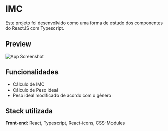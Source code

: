 
# IMC

Este projeto foi desenvolvido como uma forma de estudo dos componentes do ReactJS com Typescript.




## Preview

![App Screenshot](https://github.com/mattzteugithub/IMC/blob/main/src/preview/Peek%2008-10-2022%2019-51.gif?raw=true)


## Funcionalidades

- Cálculo de IMC
- Cálculo de Peso ideal
- Peso ideal modificado de acordo com o gênero



## Stack utilizada

**Front-end:** React, Typescript, React-icons, CSS-Modules



